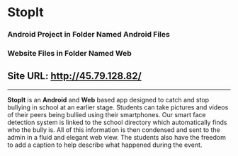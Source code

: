 # StopIt

### Android Project in Folder Named Android Files
### Website Files in Folder Named Web

## Site URL: http://45.79.128.82/
---
**StopIt** is an **Android** and **Web** based app designed to catch and stop bullying in school at an earlier stage. Students can take pictures and videos of their peers being bullied using their smartphones. Our smart face detection system is linked to the school directory which automatically finds who the bully is. All of this information is then condensed and sent to the admin in a fluid and elegant web view. The students also have the freedom to add a caption to help describe what happened during the event.
